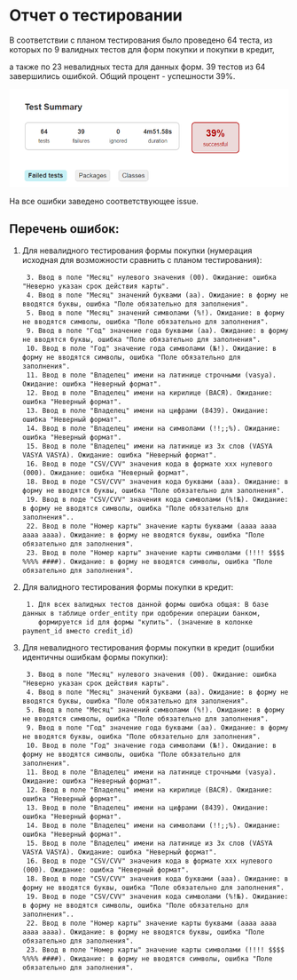 # Отчет о тестировании

В соответствии с планом тестирования было проведено 64 теста, из которых по 9 валидных тестов для форм покупки и покупки в кредит,

а также по 23 невалидных теста для данных форм. 39 тестов из 64 завершились ошибкой. Общий процент - успешности 39%.

![img.png](img.png)

На все ошибки заведено соответствующее issue.

## Перечень ошибок:

1. Для невалидного тестирования формы покупки (нумерация исходная для возможности сравнить с планом тестирования):

        3. Ввод в поле "Месяц" нулевого значения (00). Ожидание: ошибка "Неверно указан срок действия карты".
        4. Ввод в поле "Месяц" значений буквами (aa). Ожидание: в форму не вводятся буквы, ошибка "Поле обязательно для заполнения".
        5. Ввод в поле "Месяц" значений символами (%!). Ожидание: в форму не вводятся символы, ошибка "Поле обязательно для заполнения". 
        9. Ввод в поле "Год" значение года буквами (aa). Ожидание: в форму не вводятся буквы, ошибка "Поле обязательно для заполнения".
        10. Ввод в поле "Год" значение года символами (№!). Ожидание: в форму не вводятся символы, ошибка "Поле обязательно для заполнения".
        11. Ввод в поле "Владелец" имени на латинице строчными (vasya). Ожидание: ошибка "Неверный формат".
        12. Ввод в поле "Владелец" имени на кирилице (ВАСЯ). Ожидание: ошибка "Неверный формат".
        13. Ввод в поле "Владелец" имени на цифрами (8439). Ожидание: ошибка "Неверный формат".
        14. Ввод в поле "Владелец" имени на символами (!!;;%). Ожидание: ошибка "Неверный формат".
        15. Ввод в поле "Владелец" имени на латинице из 3х слов (VASYA VASYA VASYA). Ожидание: ошибка "Неверный формат".
        16. Ввод в поде "CSV/CVV" значения кода в формате xxx нулевого (000). Ожидание: ошибка "Неверный формат".
        18. Ввод в поде "CSV/CVV" значения кода буквами (aaa). Ожидание: в форму не вводятся буквы, ошибка "Поле обязательно для заполнения".
        19. Ввод в поде "CSV/CVV" значения кода символами (%!№). Ожидание: в форму не вводятся символы, ошибка "Поле обязательно для заполнения"..
        22. Ввод в поле "Номер карты" значение карты буквами (aaaa aaaa aaaa aaaa). Ожидание: в форму не вводятся буквы, ошибка "Поле обязательно для заполнения".
        23. Ввод в поле "Номер карты" значение карты символами (!!!! $$$$ %%%% ####). Ожидание: в форму не вводятся символы, ошибка "Поле обязательно для заполнения".

2. Для валидного тестирования формы покупки в кредит:

        1. Для всех валидных тестов данной формы ошибка общая: В базе данных в таблице order_entity при одобрении операции банком, 
           формируется id для формы "купить". (значение в колонке payment_id вместо credit_id)

3. Для невалидного тестирования формы покупки в кредит (ошибки идентичны ошибкам формы покупки):

        3. Ввод в поле "Месяц" нулевого значения (00). Ожидание: ошибка "Неверно указан срок действия карты".
        4. Ввод в поле "Месяц" значений буквами (aa). Ожидание: в форму не вводятся буквы, ошибка "Поле обязательно для заполнения".
        5. Ввод в поле "Месяц" значений символами (%!). Ожидание: в форму не вводятся символы, ошибка "Поле обязательно для заполнения". 
        9. Ввод в поле "Год" значение года буквами (aa). Ожидание: в форму не вводятся буквы, ошибка "Поле обязательно для заполнения".
        10. Ввод в поле "Год" значение года символами (№!). Ожидание: в форму не вводятся символы, ошибка "Поле обязательно для заполнения".
        11. Ввод в поле "Владелец" имени на латинице строчными (vasya). Ожидание: ошибка "Неверный формат".
        12. Ввод в поле "Владелец" имени на кирилице (ВАСЯ). Ожидание: ошибка "Неверный формат".
        13. Ввод в поле "Владелец" имени на цифрами (8439). Ожидание: ошибка "Неверный формат".
        14. Ввод в поле "Владелец" имени на символами (!!;;%). Ожидание: ошибка "Неверный формат".
        15. Ввод в поле "Владелец" имени на латинице из 3х слов (VASYA VASYA VASYA). Ожидание: ошибка "Неверный формат".
        16. Ввод в поде "CSV/CVV" значения кода в формате xxx нулевого (000). Ожидание: ошибка "Неверный формат".
        18. Ввод в поде "CSV/CVV" значения кода буквами (aaa). Ожидание: в форму не вводятся буквы, ошибка "Поле обязательно для заполнения".
        19. Ввод в поде "CSV/CVV" значения кода символами (%!№). Ожидание: в форму не вводятся символы, ошибка "Поле обязательно для заполнения"..
        22. Ввод в поле "Номер карты" значение карты буквами (aaaa aaaa aaaa aaaa). Ожидание: в форму не вводятся буквы, ошибка "Поле обязательно для заполнения".
        23. Ввод в поле "Номер карты" значение карты символами (!!!! $$$$ %%%% ####). Ожидание: в форму не вводятся символы, ошибка "Поле обязательно для заполнения".
